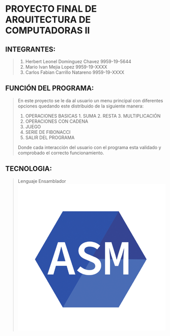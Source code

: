 # PROYECTO FINAL DE ARQUITECTURA DE COMPUTADORAS II

## INTEGRANTES:
> 1. Herbert Leonel Dominguez Chavez 9959-19-5644
> 2. Mario Ivan Mejia Lopez 9959-19-XXXX
> 3. Carlos Fabian Carrillo Natareno 9959-19-XXXX

## FUNCIÓN DEL PROGRAMA:
> En este proyecto se le da al usuario un menu principal con diferentes opciones quedando este distribuido de la siguiente manera:
> 1. OPERACIONES BASICAS
    1. SUMA
    2. RESTA
    3. MULTIPLICACIÓN
> 2. OPERACIONES CON CADENA
> 3. JUEGO
> 4. SERIE DE FIBONACCI
> 5. SALIR DEL PROGRAMA
>
> Donde cada interacción del usuario con el programa esta validado y comprobado el correcto funcionamiento.


## TECNOLOGIA:
> Lenguaje Ensamblador
> ![lenguaje ensamblador](/assets/asm-logo.png)

